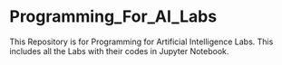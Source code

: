 # Programming_For_AI_Labs
This Repository is for Programming for Artificial Intelligence Labs. This includes all the Labs with their codes in Jupyter Notebook.
